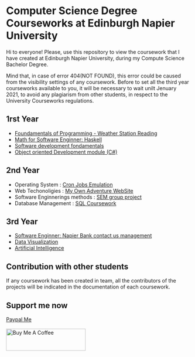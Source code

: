 # Computer Science Degree Courseworks at Edinburgh Napier University 

Hi to everyone!
Please, use this repository to view the coursework that I have created at Edinburgh Napier University, during my Compute Science Bachelor Degree. 

Mind that, in case of error 404(NOT FOUND), this error could be caused from the visibility settings of any coursework. Before to set all the third year courseworks available to you, it will be necessary to wait unilt Jenuary 2021, to avoid any plagiarism from other students, in respect to the University Courseworks regulations. 

## 1rst Year
* [Foundamentals of Programming - Weather Station Reading](https://github.com/omonimus1/Weather-station-readings)
* [Math for Software Enginner: Haskell](https://github.com/omonimus1/Haskell_and_nachos/blob/master/Coursework.hs)
* [Software development fondamentals](C++)
* [Object oriented Development module (C#)](C#/)

## 2nd Year
* Operating System : [Cron Jobs Emulation](https://github.com/omonimus1/cron_jobs_interface_emulatio)
* Web Techonoligies : [My Own Adventure WebSite](https://github.com/omonimus1/myOwnAdventure.github.io) 
* Software Enginnerings methods : [SEM group project](https://github.com/omonimus1/SEM_group_project)
* Database Management : [SQL Coursework](https://github.com/omonimus1/database-management-rocket-coursework)
## 3rd Year
* [Software Enginner: Napier Bank contact us management](https://github.com/omonimus1/software-enginner-module/tree/main/coursework)
* [Data Visualization](https://github.com/omonimus1/data-analytics/tree/master/coursework)
* [Artificial Intelligence](https://github.com/omonimus1/AI_module/tree/main/coursework)
## Contribution with other students

If any coursework has been created in team, all the contributors of the projects will be indicated 
in the documentation of each coursework.

## Support me now
[Paypal Me](https://www.paypal.com/paypalme/davidepollicino7?locale.x=en_US)
</br></br>
<a href="https://www.buymeacoffee.com/omonimus1" target="_blank"><img src="https://cdn.buymeacoffee.com/buttons/v2/default-yellow.png" alt="Buy Me A Coffee" style="height: 60px !important;width: 217px !important;" ></a>

